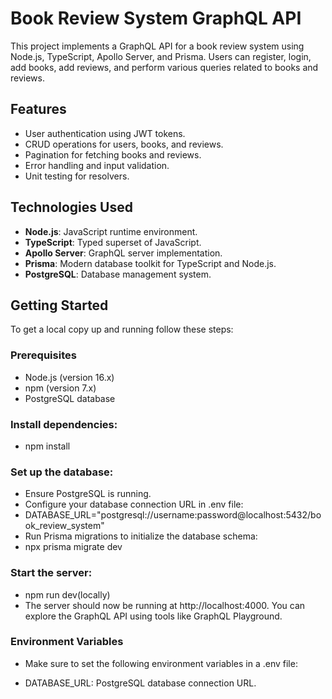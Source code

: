 # Book Review System GraphQL API

This project implements a GraphQL API for a book review system using Node.js, TypeScript, Apollo Server, and Prisma. Users can register, login, add books, add reviews, and perform various queries related to books and reviews.

## Features

- User authentication using JWT tokens.
- CRUD operations for users, books, and reviews.
- Pagination for fetching books and reviews.
- Error handling and input validation.
- Unit testing for resolvers.

## Technologies Used

- **Node.js**: JavaScript runtime environment.
- **TypeScript**: Typed superset of JavaScript.
- **Apollo Server**: GraphQL server implementation.
- **Prisma**: Modern database toolkit for TypeScript and Node.js.
- **PostgreSQL**: Database management system.

## Getting Started

To get a local copy up and running follow these steps:

### Prerequisites

- Node.js (version 16.x)
- npm (version 7.x)
- PostgreSQL database

### Install dependencies:
- npm install

### Set up the database:
- Ensure PostgreSQL is running.
-  Configure your database connection URL in .env file:
- DATABASE_URL="postgresql://username:password@localhost:5432/book_review_system"
- Run Prisma migrations to initialize the database schema:
- npx prisma migrate dev

### Start the server:
- npm run dev(locally)
- The server should now be running at http://localhost:4000. You can explore the GraphQL API using tools like GraphQL Playground.

### Environment Variables
- Make sure to set the following environment variables in a .env file:

- DATABASE_URL: PostgreSQL database connection URL.
